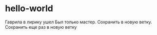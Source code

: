 ﻿# hello-world

Гаврила в лирику ушел
Был только мастер.
Сохранить в новую ветку.
Сохранить еще раз в новую ветку